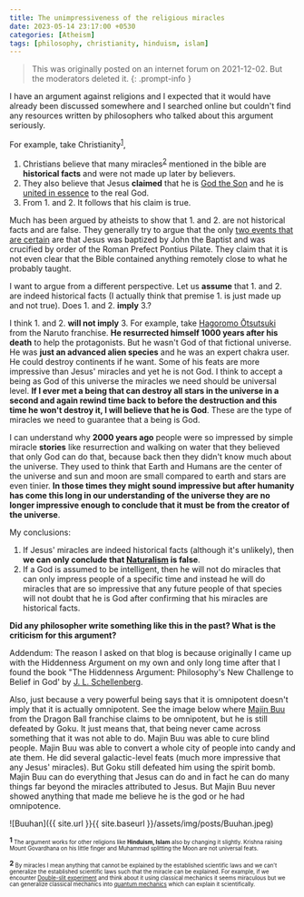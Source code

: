 ```yaml
---
title: The unimpressiveness of the religious miracles
date: 2023-05-14 23:17:00 +0530
categories: [Atheism]
tags: [philosophy, christianity, hinduism, islam]
---
```

> This was originally posted on an internet forum on 2021-12-02. But the moderators deleted it.
{: .prompt-info }

I have an argument against religions and I expected that it would have already been discussed somewhere and I searched online but couldn't find any resources written by philosophers who talked about this argument seriously.

For example, take Christianity<sup><a href="#f1">1</a></sup>,

1. Christians believe that many miracles<sup><a href="#f2">2</a></sup> mentioned in the bible are **historical facts** and were not made up later by believers.
2. They also believe that Jesus **claimed** that he is [God the Son][1] and he is [united in essence][2] to the real God.
3. From 1. and 2. It follows that his claim is true.

Much has been argued by atheists to show that 1. and 2. are not historical facts and are false. They generally try to argue that the only [two events that are certain][3] are that Jesus was baptized by John the Baptist and was crucified by order of the Roman Prefect Pontius Pilate. They claim that it is not even clear that the Bible contained anything remotely close to what he probably taught.

I want to argue from a different perspective. Let us **assume** that 1. and 2. are indeed historical facts (I actually think that premise 1. is just made up and not true). Does 1. and 2. **imply** 3.?

I think 1. and 2. **will not imply** 3. For example, take [Hagoromo Ōtsutsuki][4] from the Naruto franchise. **He resurrected himself 1000 years after his death** to help the protagonists. But he wasn't God of that fictional universe. He was **just an advanced alien species** and he was an expert chakra user. He could destroy continents if he want. Some of his feats are more impressive than Jesus' miracles and yet he is not God. I think to accept a being as God of this universe the miracles we need should be universal level. **If I ever met a being that can destroy all stars in the universe in a second and again rewind time back to before the destruction and this time he won't destroy it, I will believe that he is God**. These are the type of miracles we need to guarantee that a being is God.

I can understand why **2000 years ago** people were so impressed by simple miracle **stories** like resurrection and walking on water that they believed that only God can do that, because back then they didn't know much about the universe. They used to think that Earth and Humans are the center of the universe and sun and moon are small compared to earth and stars are even tinier. **In those times they might sound impressive but after humanity has come this long in our understanding of the universe they are no longer impressive enough to conclude that it must be from the creator of the universe**.

My conclusions:

1. If Jesus' miracles are indeed historical facts (although it's unlikely), then **we can only conclude that [Naturalism][5] is false**.
2. If a God is assumed to be intelligent, then he will not do miracles that can only impress people of a specific time and instead he will do miracles that are so impressive that any future people of that species will not doubt that he is God after confirming that his miracles are historical facts.

**Did any philosopher write something like this in the past? What is the criticism for this argument?**

Addendum: The reason I asked on that blog is because originally I came up with the Hiddenness Argument on my own and only long time after that I found the book "The Hiddenness Argument: Philosophy's New Challenge to Belief in God' by [J. L. Schellenberg](https://en.wikipedia.org/wiki/J._L._Schellenberg).

Also, just because a very powerful being says that it is omnipotent doesn't imply that it is actually omnipotent. See the image below where [Majin Buu](https://dragonball.fandom.com/wiki/Majin_Buu) from the Dragon Ball franchise claims to be omnipotent, but he is still defeated by Goku. It just means that, that being never came across something that it was not able to do. Majin Buu was able to cure blind people. Majin Buu was able to convert a whole city of people into candy and ate them. He did several galactic-level feats (much more impressive that any Jesus' miracles). But Goku still defeated him using the spirit bomb. Majin Buu can do everything that Jesus can do and in fact he can do many things far beyond the miracles attributed to Jesus. But Majin Buu never showed anything that made me believe he is the god or he had omnipotence.

![Buuhan]({{ site.url }}{{ site.baseurl }}/assets/img/posts/Buuhan.jpeg)

<sup><b id="f1">1</b><sub> The argument works for other religions like **Hinduism, Islam** also by changing it slightly. Krishna raising Mount Govardhana on his little finger and Muhammad splitting the Moon are not universal feats.</sub></sup>

<sup><b id="f2">2</b><sub> By miracles I mean anything that cannot be explained by the established scientific laws and we can't generalize the established scientific laws such that the miracle can be explained. For example, if we encounter [Double-slit experiment][6] and think about it using classical mechanics it seems miraculous but we can generalize classical mechanics into [quantum mechanics][7] which can explain it scientifically.</sub></sup> 


  [1]: https://en.wikipedia.org/wiki/God_the_Son
  [2]: https://en.wikipedia.org/wiki/Homoousion
  [3]: https://en.wikipedia.org/wiki/Historicity_of_Jesus
  [4]: https://naruto.fandom.com/wiki/Hagoromo_%C5%8Ctsutsuki
  [5]: https://en.wikipedia.org/wiki/Naturalism_(philosophy)
  [6]: https://en.wikipedia.org/wiki/Double-slit_experiment
  [7]: https://en.wikipedia.org/wiki/Quantum_mechanics